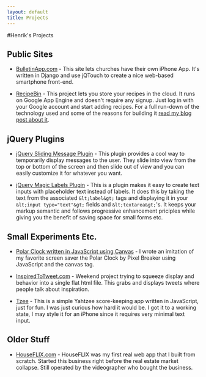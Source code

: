 ```yaml
---
layout: default
title: Projects
---
```

#Henrik's Projects

## Public Sites
* [BulletinApp.com](http://BulletinApp.com) - This site lets churches have their own iPhone App. It's written in Django and use jQTouch to create a nice web-based smartphone front-end.

* [RecipeBin](http://www.RecipeBinApp.com) - This project lets you store your recipes in the cloud. It runs on Google App Engine and doesn't require any signup. Just log in with your Google account and start adding recipes. For a full run-down of the technology used and some of the reasons for building it [read my blog post about it](http://joreteg.com/post/236837591/recipebin-new-iphone-recipe-app).

## jQuery Plugins
* [jQuery Sliding Message Plugin](/jquery-sliding-message) - This plugin provides a cool way to temporarily display messages to the user. They slide into view from the top or bottom of the screen and then slide out of view and you can easily customize it for whatever you want.

* [jQuery Magic Labels Plugin](/jquery-magic-labels) - This is a plugin makes it easy to create text inputs with placeholder text instead of labels. It does this by taking the text from the associated `&lt;label&gt;` tags and displaying it in your `&lt;input type="text"&gt;` fields and `&lt;textarea&gt;`'s. It keeps your markup semantic and follows progressive enhancement priciples while giving you the benefit of saving space for small forms etc.

## Small Experiments Etc.
* [Polar Clock written in JavaScript using Canvas](/Polar-Clock-Canvas) - I wrote an imitation of my favorite screen saver the Polar Clock by Pixel Breaker using JavaScript and the canvas tag.

* [InspiredToTweet.com](http://InspiredToTweet.com) - Weekend project trying to squeeze display and behavior into a single flat html file. This grabs and displays tweets where people talk about inspiration.

* [Tzee](/Tzee) - This is a simple Yahtzee score-keeping app written in JavaScript, just for fun. I was just curious how hard it would be. I got it to a working state, I may style it for an iPhone since it requires very minimal text input.

## Older Stuff

* [HouseFLIX.com](http://www.houseflix.com) - HouseFLIX was my first real web app that I built from scratch. Started this business right before the real estate market collapse. Still operated by the videographer who bought the business.